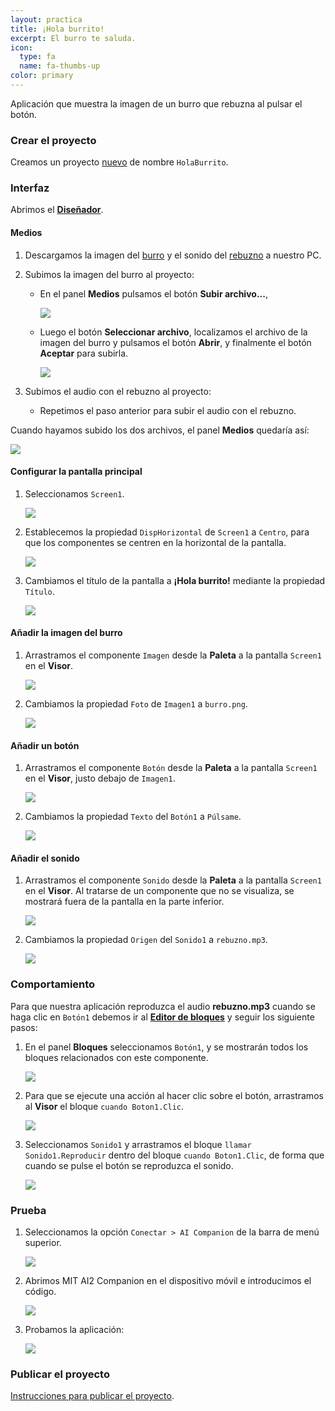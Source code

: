 ```yaml
---
layout: practica
title: ¡Hola burrito!
excerpt: El burro te saluda.
icon:
  type: fa
  name: fa-thumbs-up
color: primary
---
```


Aplicación que muestra la imagen de un burro que rebuzna al pulsar el botón.

### Crear el proyecto

Creamos un proyecto [nuevo](../../tutoriales/crear-un-proyecto-nuevo) de nombre `HolaBurrito`.

### Interfaz

Abrimos el [**Diseñador**](../../tutoriales/disenador).

#### Medios

1. Descargamos la imagen del [burro](https://raw.githubusercontent.com/fvarrui/AppInventor/master/proyectos/hola-burrito/burro.png) y el sonido del [rebuzno](https://raw.githubusercontent.com/fvarrui/AppInventor/master/proyectos/hola-burrito/rebuzno.mp3) a nuestro PC.

2. Subimos la imagen del burro al proyecto:

   - En el panel **Medios** pulsamos el botón **Subir archivo...**, 

     ![](panel-subir-archivo.png)

   - Luego el botón **Seleccionar archivo**, localizamos el archivo de la imagen del burro y pulsamos el botón **Abrir**, y finalmente el botón **Aceptar** para subirla.

     ![](dialogo-subir-archivo.png)

3. Subimos el audio con el rebuzno al proyecto:

   - Repetimos el paso anterior para subir el audio con el rebuzno.

Cuando hayamos subido los dos archivos, el panel **Medios** quedaría así:

![](panel-medios.png)

#### Configurar la pantalla principal

1. Seleccionamos `Screen1`.

   ![](seleccionar-screen1.png)

2. Establecemos la propiedad `DispHorizontal` de `Screen1` a `Centro`, para que los componentes se centren en la horizontal de la pantalla.

   ![](establecer-screen1-disphorizontal-centro.png)

3. Cambiamos el título de la pantalla a **¡Hola burrito!** mediante la propiedad `Título`.

   ![](cambiar-titulo-screen1.png)

#### Añadir la imagen del burro

1. Arrastramos el componente `Imagen` desde la **Paleta** a la pantalla `Screen1` en el **Visor**.

   ![](arrastrar-imagen-a-screen1.png)

2. Cambiamos la propiedad `Foto` de `Imagen1` a `burro.png`.

   ![](establecer-imagen-foto.png)

#### Añadir un botón

1. Arrastramos el componente `Botón` desde la **Paleta** a la pantalla `Screen1` en el **Visor**, justo debajo de  `Imagen1`.

   ![](arrastrar-boton-a-screen1.png)

2. Cambiamos la propiedad `Texto` del `Botón1` a `Púlsame`.

   ![](establecer-boton1-texto.png)

#### Añadir el sonido

1. Arrastramos el componente `Sonido` desde la **Paleta** a la pantalla `Screen1` en el **Visor**. Al tratarse de un componente que no se visualiza, se mostrará fuera de la pantalla en la parte inferior.

   ![](arrastrar-sonido-a-screen1.png)

2. Cambiamos la propiedad `Origen` del `Sonido1` a `rebuzno.mp3`.

   ![](establecer-sonido-origen.png)

### Comportamiento

Para que nuestra aplicación reproduzca el audio **rebuzno.mp3** cuando se haga clic en `Botón1` debemos ir al **[Editor de bloques](../../editor-de-bloques)** y seguir los siguiente pasos:

1. En el panel **Bloques** seleccionamos `Botón1`, y se mostrarán todos los bloques relacionados con este componente.

   ![](bloques-seleccionar-boton1.png)

2. Para que se ejecute una acción al hacer clic sobre el botón, arrastramos al **Visor** el bloque `cuando Boton1.Clic`.

   ![](bloque-cuando-boton1-clic.png)

3. Seleccionamos `Sonido1` y arrastramos el bloque `llamar Sonido1.Reproducir` dentro del bloque `cuando Boton1.Clic`, de forma que cuando se pulse el botón se reproduzca el sonido.

   ![](bloque-llamar-sonido1-reproducir.png)

### Prueba

1. Seleccionamos la opción `Conectar > AI Companion` de la barra de menú superior.

   ![](conectar-ai-companion.png)

2. Abrimos MIT AI2 Companion en el dispositivo móvil e introducimos el código.

   ![](ai2companion-conectar-con-codigo.jpg)

3. Probamos la aplicación:

   ![](ai2companion-probando.jpg)

### Publicar el proyecto

[Instrucciones para publicar el proyecto](../../tutoriales/publicar-un-proyecto).